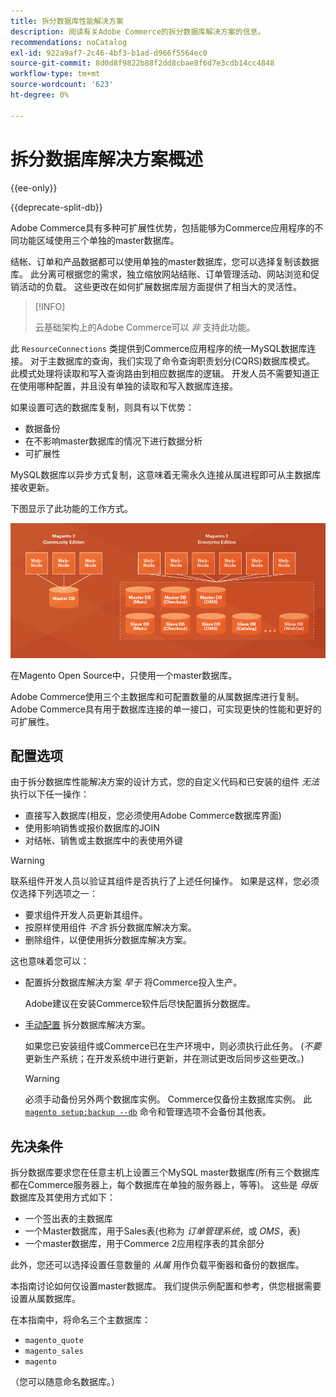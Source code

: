 ```yaml
---
title: 拆分数据库性能解决方案
description: 阅读有关Adobe Commerce的拆分数据库解决方案的信息。
recommendations: noCatalog
exl-id: 922a9af7-2c46-4bf3-b1ad-d966f5564ec0
source-git-commit: 8d0d8f9822b88f2dd8cbae8f6d7e3cdb14cc4848
workflow-type: tm+mt
source-wordcount: '623'
ht-degree: 0%

---
```


# 拆分数据库解决方案概述

{{ee-only}}

{{deprecate-split-db}}

Adobe Commerce具有多种可扩展性优势，包括能够为Commerce应用程序的不同功能区域使用三个单独的master数据库。

结帐、订单和产品数据都可以使用单独的master数据库，您可以选择复制该数据库。 此分离可根据您的需求，独立缩放网站结账、订单管理活动、网站浏览和促销活动的负载。 这些更改在如何扩展数据库层方面提供了相当大的灵活性。

>[!INFO]
>
>云基础架构上的Adobe Commerce可以 _非_ 支持此功能。

此 `ResourceConnections` 类提供到Commerce应用程序的统一MySQL数据库连接。 对于主数据库的查询，我们实现了命令查询职责划分(CQRS)数据库模式。 此模式处理将读取和写入查询路由到相应数据库的逻辑。 开发人员不需要知道正在使用哪种配置，并且没有单独的读取和写入数据库连接。

如果设置可选的数据库复制，则具有以下优势：

- 数据备份
- 在不影响master数据库的情况下进行数据分析
- 可扩展性

MySQL数据库以异步方式复制，这意味着无需永久连接从属进程即可从主数据库接收更新。

下图显示了此功能的工作方式。

![Adobe Commerce使用不同的数据库来存储表](../../assets/configuration/split-db-diagram-ee.png)

在Magento Open Source中，只使用一个master数据库。

Adobe Commerce使用三个主数据库和可配置数量的从属数据库进行复制。 Adobe Commerce具有用于数据库连接的单一接口，可实现更快的性能和更好的可扩展性。

## 配置选项

由于拆分数据库性能解决方案的设计方式，您的自定义代码和已安装的组件 _无法_ 执行以下任一操作：

- 直接写入数据库(相反，您必须使用Adobe Commerce数据库界面)
- 使用影响销售或报价数据库的JOIN
- 对结帐、销售或主数据库中的表使用外键

>[!WARNING]
>
>联系组件开发人员以验证其组件是否执行了上述任何操作。 如果是这样，您必须仅选择下列选项之一：
>
>- 要求组件开发人员更新其组件。
>- 按原样使用组件 _不含_ 拆分数据库解决方案。
>- 删除组件，以便使用拆分数据库解决方案。

这也意味着您可以：

- 配置拆分数据库解决方案 _早于_ 将Commerce投入生产。

  Adobe建议在安装Commerce软件后尽快配置拆分数据库。

- [手动配置](multi-master-manual.md) 拆分数据库解决方案。

  如果您已安装组件或Commerce已在生产环境中，则必须执行此任务。 (_不要_ 更新生产系统；在开发系统中进行更新，并在测试更改后同步这些更改。)

  >[!WARNING]
  >
  >必须手动备份另外两个数据库实例。 Commerce仅备份主数据库实例。 此 [`magento setup:backup --db`](../../installation/tutorials/backup.md) 命令和管理选项不会备份其他表。

## 先决条件

拆分数据库要求您在任意主机上设置三个MySQL master数据库(所有三个数据库都在Commerce服务器上，每个数据库在单独的服务器上，等等)。 这些是 _母版_ 数据库及其使用方式如下：

- 一个签出表的主数据库
- 一个Master数据库，用于Sales表(也称为 _订单管理系统_，或 _OMS_，表)
- 一个master数据库，用于Commerce 2应用程序表的其余部分

此外，您还可以选择设置任意数量的 _从属_ 用作负载平衡器和备份的数据库。

本指南讨论如何仅设置master数据库。 我们提供示例配置和参考，供您根据需要设置从属数据库。

在本指南中，将命名三个主数据库：

- `magento_quote`
- `magento_sales`
- `magento`

（您可以随意命名数据库。）
